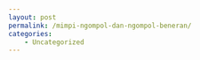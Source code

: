 ```yaml
---
layout: post
permalink: /mimpi-ngompol-dan-ngompol-beneran/
categories:
    - Uncategorized
---
```


